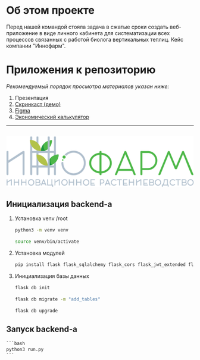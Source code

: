 # Об этом проекте
Перед нашей командой стояла задача в сжатые сроки создать веб-приложение в виде личного кабинета для систематизации всех процессов связанных с работой биолога вертикальных теплиц. Кейс компании "Иннофарм".
# Приложения к репозиторию
*Рекомендуемый порядок просмотра материалов указан ниже:*
1. Презентация
2. [Скринкаст (демо)](https://www.youtube.com/watch?v=SFrGbKufdbU)
3. [Figma](https://www.figma.com/file/B2w4PJ2iFjb5Xh1tZbbxxs/Untitled?type=design&node-id=0-1&t=2uNXsCrw0Qzxcprm-0)
4. [Экономический калькулятор](https://github.com/Talich12/Innofarm/blob/main/%D0%AD%D0%BA%D0%BE%D0%BD%D0%BE%D0%BC%D0%B8%D1%87%D0%B5%D1%81%D0%BA%D0%B8%D0%B9%20%D0%BA%D0%B0%D0%BB%D1%8C%D0%BA%D1%83%D0%BB%D1%8F%D1%82%D0%BE%D1%80.xlsx)
---
![innofarm](https://github.com/Talich12/Innofarm/blob/main/client/src/assets/images/logo.png)
---
## Инициализация backend-а
1. Установка venv
/root
    ```bash
    python3 -m venv venv
    ```
    ```bash
    source venv/bin/activate
    ```
2. Установка модулей
    ```bash
    pip install flask flask_sqlalchemy flask_cors flask_jwt_extended flask_migrate flask_marshmallow marshmallow_sqlalchemy Werkzeug
    ```
3. Инициализация базы данных
    ```bash
    flask db init
    ```
    ```bash
    flask db migrate -m "add_tables"
    ```
    ```bash
    flask db upgrade
    ```

## Запуск backend-а

    ```bash
    python3 run.py
    ```

